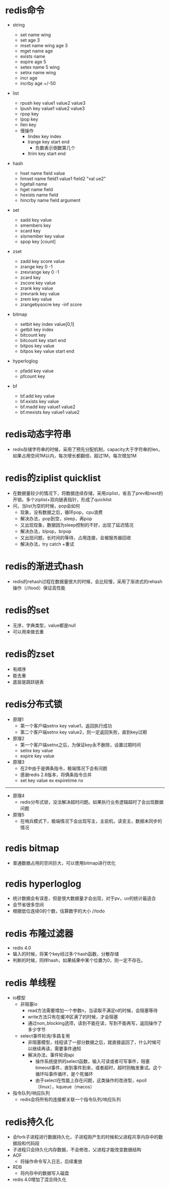 # redis命令
* string
    * set name wing
    * set age 3
    * mset name wing age 3
    * mget name age
    * exists name
    * expire age 5
    * setex name 5 wing
    * setnx name wing
    * incr age
    * incrby age +/-50

* list
    * rpush key value1 value2 value3
    * lpush key value1 value2 value3
    * rpop key
    * lpop key
    * llen key
    * 慢操作   
        * lindex key index
        * lrange key start end
            * 负数表示倒数第几个
        * ltrim key start end
        
* hash
    * hset name field value
    * hmset name field1 value1 field2 "val ue2"
    * hgetall name
    * hget name field
    * hexists name field
    * hincrby name field argument
    
* set
    * sadd key value
    * smembers key
    * scard key    
    * sismember key value
    * spop key [count]
    
* zset
    * zadd key score value
    * zrange key 0 -1
    * zrevrange key 0 -1
    * zcard key 
    * zscore key value
    * zrank key value 
    * zrevrank key value
    * zrem key value
    * zrangebysocre key -inf score
    
* bitmap
    * setbit key index value[0,1]
    * getbit key index
    * bitcount key
    * bitcount key start end
    * bitpos key value
    * bitpos key value start end
    
* hyperloglog
    * pfadd key value
    * pfcount key
    
* bf
    * bf.add key value
    * bf.exists key value
    * bf.madd key value1 value2
    * bf.mexists key value1 value2
    

# redis动态字符串
* redis存储字符串的时候，采用了预先分配机制，capacity大于字符串的len，如果占用空间1M以内，每次增长都翻倍，超过1M，每次增加1M

# redis的ziplist quicklist
* 在数据量较少的情况下，将数据连续存储，采用ziplist，省去了prev和next的开销，多个ziplist+双向链表指针，形成了quicklist
* 问，当list为空的时候，pop会如何
    * 现象，没有数据之后，循环pop，cpu浪费
    * 解决办法，pop到空，sleep，再pop
    * 又出现现象，数据因为sleep控制的不好，出现了延迟情况
    * 解决办法，blpop，brpop
    * 又出现问题，长时间的等待，占用连接，会被服务器回收
    * 解决办法，try catch +重试
    

# redis的渐进式hash
* redis的rehash过程在数据量很大的时候，会比较慢，采用了渐进式的rehash操作（//tood）保证高性能

# redis的set
* 无序，字典类型，value都是null
* 可以用来做去重

# redis的zset
* 有顺序
* 能去重
* 底层是跳跃链表   

# redis分布式锁
* 原理1
    * 第一个客户端setnx key value1，返回执行成功
    * 第二个客户端setnx key value2，则一定返回失败，直到key过期
* 原理2
    * 第一个客户端setnx之后，为保证key永不删除，设置过期时间
    * setnx key value
    * expire key value
* 原理3
    * 在2中由于是俩条指令，极端情况下会有问题
    * 感谢redis 2.8版本，将俩条指令合并
    * set key value ex expiretime nx
-------------------------------------------------------------------
* 原理4
    * redis分布式锁，没法解决超时问题。如果执行业务逻辑超时了会出现数据问题
* 原理5
    * 在哨兵模式下，极端情况下会出现写主，主宕机，读变主，数据未同步的情况

# redis bitmap
* 普通数据占用的空间巨大，可以使用bitmap进行优化

# redis hyperloglog
* 统计数据会有误差，但是很大数据量才会出现，对于pv，uv的统计最适合
* 会节省很多空间
* 根据低位连续0的个数，估算数字的大小 //todo

# redis 布隆过滤器
* redis 4.0
* 输入的时候，将某个key经过多个hash函数，分散存储
* 判断的时候，同样hash，如果结果中某个位置为0，则一定不存在。

# redis 单线程
* io模型
    * 非阻塞io
        * read方法需要增加一个参数n，当读取不满足n的时候，会阻塞等待
        * write方法只有在缓冲区满了的时候，才会阻塞
        * 通过non_blocking选项，读到不能在读，写到不能再写，返回操作了多少字节
    * select事件轮询/多路复用
        * 非阻塞模型，线程读了一部分数据之后，就直接返回了，什么时候可以继续再读，需要事件通知
        * 解决办法，事件轮询api
            * 操作系统提供的select函数，输入可读或者可写事件，阻塞timeout事件，直到事件到来，或者超时，超时则触发重试。这个循环叫事件循环，是个死循环
            * 由于select在性能上存在问题，这类操作的改进型，epoll（linux），kqueue（macos）
* 指令队列/响应队列
    * redis会将所有的连接都关联一个指令队列/响应队列
    
# redis持久化
* 会fork子进程进行数据持久化，子进程刚产生的时候和父进程共享内存中的数据段和代码段
* 子进程只会持久化内存数据，不会修改，父进程才能改变数据结构
* AOF
    * 将操作命令写入日志，后续重放
* RDB
    * 将内存中的数据写入磁盘
* redis 4.0增加了混合持久化






